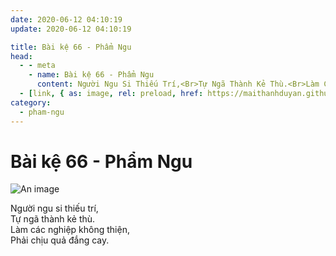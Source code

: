 ```yaml
---
date: 2020-06-12 04:10:19
update: 2020-06-12 04:10:19

title: Bài kệ 66 - Phẩm Ngu
head:
  - - meta
    - name: Bài kệ 66 - Phẩm Ngu
      content: Người Ngu Si Thiếu Trí,<Br>Tự Ngã Thành Kẻ Thù.<Br>Làm Các Nghiệp Không Thiện,<Br>Phải Chịu Quả Đắng Cay.<Br>
  - [link, { as: image, rel: preload, href: https://maithanhduyan.github.io/kinh-phap-cu/img/pham-ngu/pham-ngu-066.jpg }]
category:
  - pham-ngu
---
```


# Bài kệ 66 - Phẩm Ngu

![An image](/img/pham-ngu/pham-ngu-066.jpg)

Người ngu si thiếu trí,<br>Tự ngã thành kẻ thù.<br>Làm các nghiệp không thiện,<br>Phải chịu quả đắng cay.<br>

